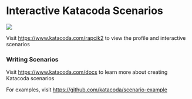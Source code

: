 # Interactive Katacoda Scenarios

[![](http://shields.katacoda.com/katacoda/rapcik2/count.svg)](https://www.katacoda.com/rapcik2 "Get your profile on Katacoda.com")

Visit https://www.katacoda.com/rapcik2 to view the profile and interactive scenarios

### Writing Scenarios
Visit https://www.katacoda.com/docs to learn more about creating Katacoda scenarios

For examples, visit https://github.com/katacoda/scenario-example
